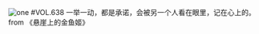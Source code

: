 ![one](http://image.wufazhuce.com/Fh4xEbfq9VTm2t6xPRgladzeYAHj)
#VOL.638
一举一动，都是承诺，会被另一个人看在眼里，记在心上的。from 《悬崖上的金鱼姬》